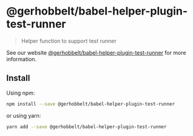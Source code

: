 # @gerhobbelt/babel-helper-plugin-test-runner

> Helper function to support test runner

See our website [@gerhobbelt/babel-helper-plugin-test-runner](https://new.babeljs.io/docs/en/next/babel-helper-plugin-test-runner.html) for more information.

## Install

Using npm:

```sh
npm install --save @gerhobbelt/babel-helper-plugin-test-runner
```

or using yarn:

```sh
yarn add --save @gerhobbelt/babel-helper-plugin-test-runner
```

